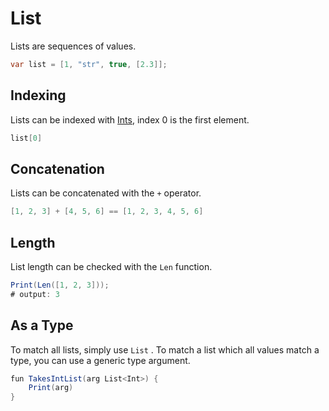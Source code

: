 # List
Lists are sequences of values.

```cs
var list = [1, "str", true, [2.3]];
```

## Indexing
Lists can be indexed with [Ints](./int.md), index 0 is the first element.
```cs
list[0]
```

## Concatenation
Lists can be concatenated with the `+` operator.
```cs
[1, 2, 3] + [4, 5, 6] == [1, 2, 3, 4, 5, 6]
```

## Length
List length can be checked with the `Len` function.

```cs
Print(Len([1, 2, 3]));
# output: 3
```

## As a Type
To match all lists, simply use `List` .
To match a list which all values match a type, you can use a generic type argument.
```cs
fun TakesIntList(arg List<Int>) {
    Print(arg)
}
```
